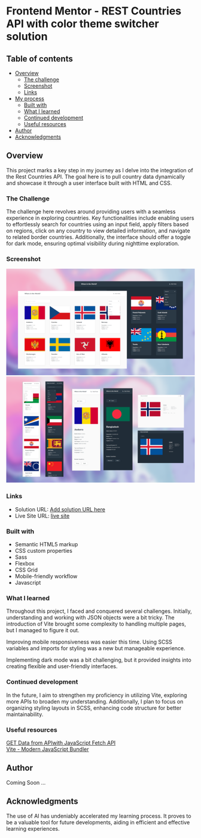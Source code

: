 # Frontend Mentor - REST Countries API with color theme switcher solution

## Table of contents

- [Overview](#overview)
  - [The challenge](#the-challenge)
  - [Screenshot](#screenshot)
  - [Links](#links)
- [My process](#my-process)
  - [Built with](#built-with)
  - [What I learned](#what-i-learned)
  - [Continued development](#continued-development)
  - [Useful resources](#useful-resources)
- [Author](#author)
- [Acknowledgments](#acknowledgments)

## Overview

This project marks a key step in my journey as I delve into the integration of the Rest Countries API. The goal here is to pull country data dynamically and showcase it through a user interface built with HTML and CSS.

### The Challenge

The challenge here revolves around providing users with a seamless experience in exploring countries. Key functionalities include enabling users to effortlessly search for countries using an input field, apply filters based on regions, click on any country to view detailed information, and navigate to related border countries. Additionally, the interface should offer a toggle for dark mode, ensuring optimal visibility during nighttime exploration.

### Screenshot

![Desktop](public/screenshots/desktop.png)
![Mobile - Cards](<public/screenshots/Mobile & cards.png>)

### Links

- Solution URL: [Add solution URL here](https://your-solution-url.com)
- Live Site URL: [live site](https://qyperxit.github.io/Countries-API-with-theme-switcher-REST-/)

### Built with

- Semantic HTML5 markup
- CSS custom properties
- Sass
- Flexbox
- CSS Grid
- Mobile-friendly workflow
- Javascript

### What I learned

Throughout this project, I faced and conquered several challenges. Initially, understanding and working with JSON objects were a bit tricky. The introduction of Vite brought some complexity to handling multiple pages, but I managed to figure it out.

Improving mobile responsiveness was easier this time. Using SCSS variables and imports for styling was a new but manageable experience.

Implementing dark mode was a bit challenging, but it provided insights into creating flexible and user-friendly interfaces.

### Continued development

In the future, I aim to strengthen my proficiency in utilizing Vite, exploring more APIs to broaden my understanding. Additionally, I plan to focus on organizing styling layouts in SCSS, enhancing code structure for better maintainability.

### Useful resources

[GET Data from APIwith JavaScript Fetch API](https://www.youtube.com/watch?v=wYWf2m_yzBQ&t=946s) <br>
[Vite - Modern JavaScript Bundler](https://www.youtube.com/watch?v=9oqu9134U8Q&t=5709s)

## Author

Coming Soon ...

## Acknowledgments

The use of AI has undeniably accelerated my learning process. It proves to be a valuable tool for future developments, aiding in efficient and effective learning experiences.
